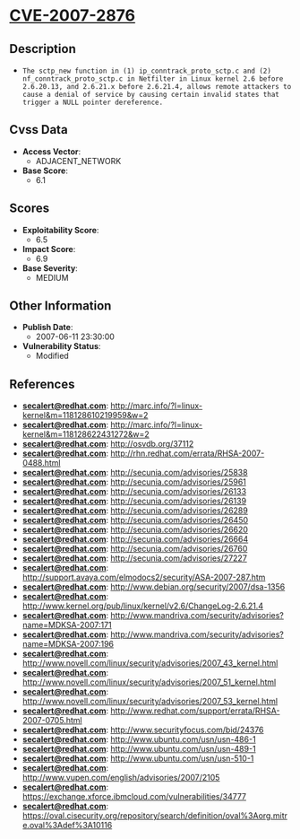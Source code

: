 
# [CVE-2007-2876](https://cve.mitre.org/cgi-bin/cvename.cgi?name=CVE-2007-2876)

## Description

- `The sctp_new function in (1) ip_conntrack_proto_sctp.c and (2) nf_conntrack_proto_sctp.c in Netfilter in Linux kernel 2.6 before 2.6.20.13, and 2.6.21.x before 2.6.21.4, allows remote attackers to cause a denial of service by causing certain invalid states that trigger a NULL pointer dereference.`

## Cvss Data

- **Access Vector**:
  - ADJACENT_NETWORK
- **Base Score**:
  - 6.1

## Scores

- **Exploitability Score**:
  - 6.5
- **Impact Score**:
  - 6.9
- **Base Severity**:
  - MEDIUM

## Other Information

- **Publish Date**:
  - 2007-06-11 23:30:00
- **Vulnerability Status**:
  - Modified

## References

- **secalert@redhat.com**: http://marc.info/?l=linux-kernel&m=118128610219959&w=2
- **secalert@redhat.com**: http://marc.info/?l=linux-kernel&m=118128622431272&w=2
- **secalert@redhat.com**: http://osvdb.org/37112
- **secalert@redhat.com**: http://rhn.redhat.com/errata/RHSA-2007-0488.html
- **secalert@redhat.com**: http://secunia.com/advisories/25838
- **secalert@redhat.com**: http://secunia.com/advisories/25961
- **secalert@redhat.com**: http://secunia.com/advisories/26133
- **secalert@redhat.com**: http://secunia.com/advisories/26139
- **secalert@redhat.com**: http://secunia.com/advisories/26289
- **secalert@redhat.com**: http://secunia.com/advisories/26450
- **secalert@redhat.com**: http://secunia.com/advisories/26620
- **secalert@redhat.com**: http://secunia.com/advisories/26664
- **secalert@redhat.com**: http://secunia.com/advisories/26760
- **secalert@redhat.com**: http://secunia.com/advisories/27227
- **secalert@redhat.com**: http://support.avaya.com/elmodocs2/security/ASA-2007-287.htm
- **secalert@redhat.com**: http://www.debian.org/security/2007/dsa-1356
- **secalert@redhat.com**: http://www.kernel.org/pub/linux/kernel/v2.6/ChangeLog-2.6.21.4
- **secalert@redhat.com**: http://www.mandriva.com/security/advisories?name=MDKSA-2007:171
- **secalert@redhat.com**: http://www.mandriva.com/security/advisories?name=MDKSA-2007:196
- **secalert@redhat.com**: http://www.novell.com/linux/security/advisories/2007_43_kernel.html
- **secalert@redhat.com**: http://www.novell.com/linux/security/advisories/2007_51_kernel.html
- **secalert@redhat.com**: http://www.novell.com/linux/security/advisories/2007_53_kernel.html
- **secalert@redhat.com**: http://www.redhat.com/support/errata/RHSA-2007-0705.html
- **secalert@redhat.com**: http://www.securityfocus.com/bid/24376
- **secalert@redhat.com**: http://www.ubuntu.com/usn/usn-486-1
- **secalert@redhat.com**: http://www.ubuntu.com/usn/usn-489-1
- **secalert@redhat.com**: http://www.ubuntu.com/usn/usn-510-1
- **secalert@redhat.com**: http://www.vupen.com/english/advisories/2007/2105
- **secalert@redhat.com**: https://exchange.xforce.ibmcloud.com/vulnerabilities/34777
- **secalert@redhat.com**: https://oval.cisecurity.org/repository/search/definition/oval%3Aorg.mitre.oval%3Adef%3A10116
